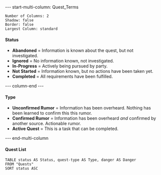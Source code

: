 
--- start-multi-column: Quest_Terms
```column-settings
Number of Columns: 2
Shadow: false
Border: false
Largest Column: standard
```


#### Status

- **Abandoned** = Information is known about the quest, but not investigated.
- **Ignored** = No information known, not investigated.
- **In-Progress** = Actively being pursued by party.
- **Not Started** = Information known, but no actions have been taken yet.
- **Completed** = All requirements have been fulfilled.

--- column-end ---



#### Type

- **Unconfirmed Rumor** = Information has been overheard. Nothing has been learned to confirm this this rumor.
- **Confirmed Rumor** = Information has been overheard *and* confirmed by another source. Actionable rumor.
- **Active Quest** = This is a task that can be completed.

--- end-multi-column

#### Quest List
```dataview
TABLE status AS Status, quest-type AS Type, danger AS Danger
FROM "Quests"
SORT status ASC
```
